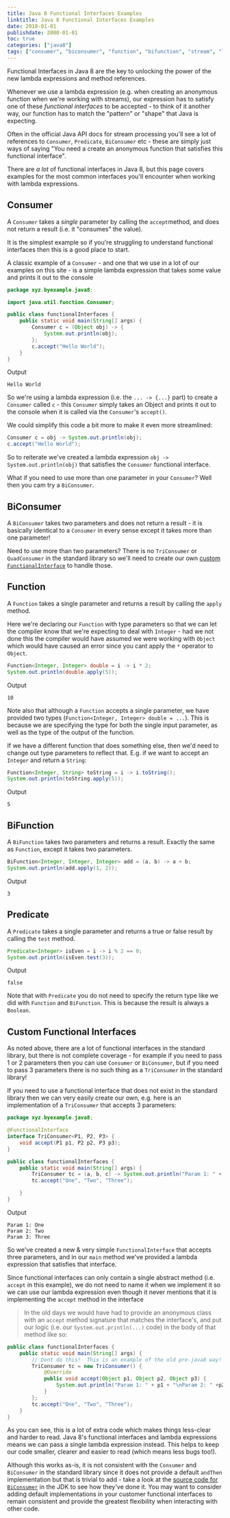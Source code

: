 ```yaml
---
title: Java 8 Functional Interfaces Examples
linktitle: Java 8 Functional Interfaces Examples
date: 2018-01-01
publishdate: 2000-01-01
toc: true
categories: ["java8"]
tags: ["consumer", "biconsumer", "function", "bifunction", "stream", "lambda", "functional interface", "predicate"]
---
```


Functional Interfaces in Java 8 are the key to unlocking the power of the new
lambda expressions and method references.

Whenever we use a lambda expression (e.g. when creating an anonymous function
when we're working with streams), our expression has to satisfy one of these
*functional interfaces* to be accepted - to think of it another way, our
function has to match the "pattern" or "shape" that Java is expecting.

Often in the official Java API docs for stream processing you'll see a lot of
references to `Consumer`, `Predicate`, `BiConsumer` etc - these are simply just
ways of saying "You need a create an anonymous function that satisfies this 
functional interface".

There are *a lot* of functional interfaces in Java 8, but this page covers
examples for the most common interfaces you'll encounter when working with
lambda expressions.

## Consumer
A `Consumer` takes a *single* parameter by calling the `accept`method, and does
not return a result (i.e. it "consumes" the value).

It is the simplest example so if you're struggling to understand functional interfaces then
this is a good place to start.

A classic example of a `Consumer` - and one that we use in a lot of our examples
on this site - is a simple lambda expression that takes some value and prints it
out to the console

```java
package xyz.byexample.java8;

import java.util.function.Consumer;

public class functionalInterfaces {
    public static void main(String[] args) {
        Consumer c = (Object obj) -> {
            System.out.println(obj);
        };
        c.accept("Hello World");
    }
}
```
Output
```
Hello World
```
So we're using a lambda expression (i.e. the  `... -> {...}` part) to create a `Consumer` called `c` - this `Consumer`
simply takes an Object and prints it out to the console when it is called via
the `Consumer`'s `accept()`.

We could simplify this code a bit more to make it even more streamlined:

```java
Consumer c = obj -> System.out.println(obj);
c.accept("Hello World");
```

So to reiterate we've created a lambda expression `obj -> System.out.println(obj)` that
satisfies the `Consumer` functional interface.

What if you need to use more than one parameter in your `Consumer`?  Well then you
cam try a `BiConsumer`.

## BiConsumer

A `BiConsumer` takes two parameters and does not return a result - it is basically
identical to a `Consumer` in every sense except it takes more than one parameter!

Need to use more than two parameters?  There is no `TriConsumer` or `QuadConsumer`
 in the standard library so we'll need to create our own <a href="#custom-functional-interfaces">custom `FunctionalInterface`</a>
 to handle those.

## Function

A `Function` takes a single parameter and returns a result by calling the
`apply` method.

Here we're declaring our `Function` with type parameters so that we can let
the compiler know that we're expecting to deal with `Integer` - had we not
done this the compiler would have assumed we were working with `Object`
which would have caused an error since you cant apply the `*` operator to
`Object`.

```java
Function<Integer, Integer> double = i -> i * 2;
System.out.println(double.apply(5));
```
Output
```
10
```

Note also that although a `Function` accepts a single parameter, we have provided
two types (`Function<Integer, Integer> double = ...`).  This is because we are
specifying the type for both the single input parameter, as well as the type of
the output of the function.


If we have a different function that does something else, then we'd need to
change out type parameters to reflect that.  E.g. if we want to accept an
`Integer` and return a `String`:

```java
Function<Integer, String> toString = i -> i.toString();
System.out.println(toString.apply(5));
```
Output
```
5
```

## BiFunction

A `BiFunction` takes two parameters and returns a result.  Exactly the same
as `Function`, except it takes two parameters.

```java
BiFunction<Integer, Integer, Integer> add = (a, b) -> a + b;
System.out.println(add.apply(1, 2));
```
Output
```
3
```

## Predicate

A `Predicate` takes a single parameter and returns a true or false result by
calling the `test` method.

```java
Predicate<Integer> isEven = i -> i % 2 == 0;
System.out.println(isEven.test(3));
```
Output
```
false
```
Note that with `Predicate` you do not need to specify the return type like we
did with `Function` and `BiFunction`.  This is because the result is always a
`Boolean`.

## Custom Functional Interfaces
As noted above, there are a lot of functional interfaces in the standard library,
but there is not complete coverage - for example if you need to pass 1 or 2
parameters then you can use `Consumer` or `BiConsumer`, but if you need to pass 3 parameters there is no such thing as a `TriConsumer` in the standard library! 

If you need to use a functional interface that does not exist in the standard
library then we can very easily create our own, e.g. here is an implementation
of a `TriConsumer` that accepts 3 parameters:

```java
package xyz.byexample.java8;

@FunctionalInterface
interface TriConsumer<P1, P2, P3> {
    void accept(P1 p1, P2 p2, P3 p3);
}

public class functionalInterfaces {
    public static void main(String[] args) {
        TriConsumer tc = (a, b, c) -> System.out.println("Param 1: " + a + "\nParam 2: " + b + "\nParam 3: " + c);
        tc.accept("One", "Two", "Three");

    }
}
```
Output
```
Param 1: One
Param 2: Two
Param 3: Three
```

So we've created a new & very simple `FunctionalInterface` that accepts three 
parameters, and in our `main` method we've provided a lambda expression that
satisfies that interface.

Since functional interfaces can only contain a single abstract method (i.e.
`accept` in this example), we do not need to name it when we implement it so we
can use our lambda expression even though it never mentions that it is
implementing the `accept` method in the interface

> In the old days we would have had to provide an anonymous class with an `accept`
method signature that matches the interface's, and put our logic (i.e. our `System.out.println(...)` code) in the body of that method like so:
>
```java
public class functionalInterfaces {
    public static void main(String[] args) {
        // Dont do this!  This is an example of the old pre-java8 way!
        TriConsumer tc = new TriConsumer() {
            @Override
            public void accept(Object p1, Object p2, Object p3) {
                System.out.println("Param 1: " + p1 + "\nParam 2: " +p2 + "\nParam 3: " + p3);
            }
        };
        tc.accept("One", "Two", "Three");
    }
}
```
As you can see, this is a lot of extra code which makes things less-clear and
harder to read.  Java 8's functional interfaces and lambda expressions means
we can pass a single lambda expression instead.  This helps to keep our code
smaller, clearer and easier to read (which means less bugs too!).

Although this works as-is, it is not consistent with the `Consumer` and `BiConsumer`
in the standard library since it does not provide a default `andThen` implementation
but that is trivial to add - take a look at the <a href="http://hg.openjdk.java.net/jdk8/jdk8/jdk/file/687fd7c7986d/src/share/classes/java/util/function/BiConsumer.java">source code for `BiConsumer`</a> in the JDK to see
how they've done it.  You may want to consider adding default implementations
in your customer functional interfaces to remain consistent and provide the
greatest flexibility when interacting with other code.

